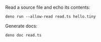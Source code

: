 Read a source file and echo its contents:

```
deno run --allow-read read.ts hello.tiny
```

Generate docs:

```
deno doc read.ts
```
